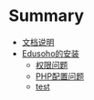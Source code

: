 # Summary

* [文档说明](README.md)
* [Edusoho的安装](./Contents/edusoho安装问题.md)
   * [权限问题](./InstallDocument/Edusoho权限设置.md)
   * [PHP配置问题](./ServerDocument/PHP配置.md)
   * [test]()

